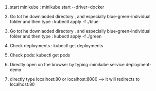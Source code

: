 1) start minikube : minikube start --driver=docker

2) Go tot he downlaoded directory , and especially blue-green-individual folder and then type : kubectl apply -f ./blue

3) Go tot he downlaoded directory , and especially blue-green-individual folder and then type : kubectl apply -f ./green

4) Check deployments : kubectl get deployments

5) Check pods: kubectl get pods 

6) Directly open on the browser by typing :minikube service deployment-demo

7) directly type localhost:80 or localhost:8080 --> it will redirects to localhost:80
